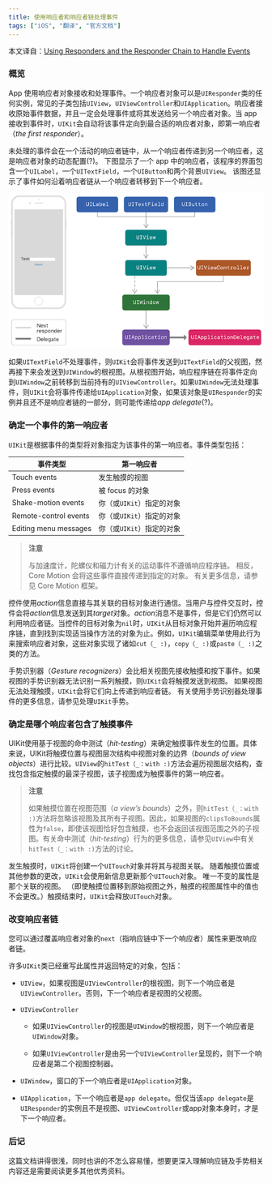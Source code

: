 ```yaml
---
title: 使用响应者和响应者链处理事件
tags: ["iOS", "翻译", "官方文档"]
---
```


本文译自：[Using Responders and the Responder Chain to Handle Events](https://developer.apple.com/documentation/uikit/touches_presses_and_gestures/using_responders_and_the_responder_chain_to_handle_events)

### 概览

App 使用响应者对象接收和处理事件。一个响应者对象可以是`UIResponder`类的任何实例，常见的子类包括`UIView`，`UIViewController`和`UIApplication`。响应者接收原始事件数据，并且一定会处理事件或将其发送给另一个响应者对象。当 app 接收到事件时，`UIKit`会自动将该事件定向到最合适的响应者对象，即第一响应者（*the first responder*）。

<!--more-->

未处理的事件会在一个活动的响应者链中，从一个响应者传递到另一个响应者，这是响应者对象的动态配置(?)。 下图显示了一个 app 中的响应者，该程序的界面包含一个`UILabel`，一个`UITextField`，一个`UIButton`和两个背景`UIView`。 该图还显示了事件如何沿着响应者链从一个响应者转移到下一个响应者。

![Responder chains in an app](resources/ResponderChainsInAnApp.png)

如果`UITextField`不处理事件，则`UIKit`会将事件发送到`UITextField`的父视图，然再接下来会发送到`UIWindow`的根视图。从根视图开始，响应程序链在将事件定向到`UIWindow`之前转移到当前持有的`UIViewController`。如果`UIWindow`无法处理事件，则`UIKit`会将事件传递给`UIApplication`对象，如果该对象是`UIResponder`的实例并且还不是响应者链的一部分，则可能传递给*app delegate*(?)。

### 确定一个事件的第一响应者

`UIKit`是根据事件的类型将对象指定为该事件的第一响应者。事件类型包括：

事件类型              | 第一响应者   
--------------------- | --------------------------
Touch events          | 发生触摸的视图
Press events          | 被 focus 的对象
Shake-motion events   | 你（或`UIKit`）指定的对象
Remote-control events | 你（或`UIKit`）指定的对象
Editing menu messages | 你（或`UIKit`）指定的对象

> **注意** 
>
> 与加速度计，陀螺仪和磁力计有关的运动事件不遵循响应程序链。 相反，Core Motion 会将这些事件直接传递到指定的对象。 有关更多信息，请参见 Core Motion 框架。

控件使用*action*信息直接与其关联的目标对象进行通信。当用户与控件交互时，控件会将*action*信息发送到其*target*对象。*action*消息不是事件，但是它们仍然可以利用响应者链。当控件的目标对象为`nil`时，`UIKit`从目标对象开始并遍历响应程序链，直到找到实现适当操作方法的对象为止。例如，`UIKit`编辑菜单使用此行为来搜索响应者对象，这些对象实现了诸如`cut（_ :)`，`copy（_ :)`或`paste（_ :)`之类的方法。

手势识别器（*Gesture recognizers*）会比相关视图先接收触摸和按下事件。如果视图的手势识别器无法识别一系列触摸，则`UIKit`会将触摸发送到视图。 如果视图无法处理触摸，`UIKit`会将它们向上传递到响应者链。 有关使用手势识别器处理事件的更多信息，请参见处理`UIKit`手势。

### 确定是哪个响应者包含了触摸事件

UIKit使用基于视图的命中测试（*hit-testing*）来确定触摸事件发生的位置。具体来说，UIKit将触摸位置与视图层次结构中视图对象的边界（*bounds of view objects*）进行比较。`UIView`的`hitTest（_：with :)`方法会遍历视图层次结构，查找包含指定触摸的最深子视图，该子视图成为触摸事件的第一响应者。

> **注意** 
>
> 如果触摸位置在视图范围（*a view’s bounds*）之外，则`hitTest（_：with :)`方法将忽略该视图及其所有子视图。因此，如果视图的`clipsToBounds`属性为`false`，即使该视图恰好包含触摸，也不会返回该视图范围之外的子视图。有关命中测试（*hit-testing*）行为的更多信息，请参见`UIView`中有关`hitTest（_：with :)`方法的讨论。

发生触摸时，`UIKit`将创建一个`UITouch`对象并将其与视图关联。 随着触摸位置或其他参数的更改，`UIKit`会使用新信息更新那个`UITouch`对象。 唯一不变的属性是那个关联的视图。 （即使触摸位置移到原始视图之外，触摸的视图属性中的值也不会更改。）触摸结束时，`UIKit`会释放`UITouch`对象。

### 改变响应者链

您可以通过覆盖响应者对象的`next`（指响应链中下一个响应者）属性来更改响应者链。

许多`UIKit`类已经重写此属性并返回特定的对象，包括：

* `UIView`，如果视图是`UIViewController`的根视图，则下一个响应者是`UIViewController`。否则，下一个响应者是视图的父视图。

* `UIViewController`

    * 如果`UIViewController`的视图是`UIWindow`的根视图，则下一个响应者是`UIWindow`对象。
    
    * 如果`UIViewController`是由另一个`UIViewController`呈现的，则下一个响应者是第二个视图控制器。
    
* `UIWindow`，窗口的下一个响应者是`UIApplication`对象。

* `UIApplication`，下一个响应者是`app delegate`。但仅当该`app delegate`是`UIResponder`的实例且不是视图、`UIViewController`或app对象本身时，才是下一个响应者。

### 后记

这篇文档讲得很浅，同时也讲的不怎么容易懂，想要更深入理解响应链及手势相关内容还是需要阅读更多其他优秀资料。